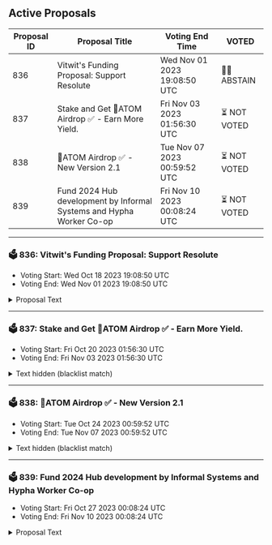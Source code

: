 ## Active Proposals

| Proposal ID | Proposal Title | Voting End Time | VOTED |
|-------------|----------------|-----------------|-------|
| 836 | Vitwit's Funding Proposal: Support Resolute | Wed Nov 01 2023 19:08:50 UTC | 🤷‍♂️ ABSTAIN |
| 837 | Stake and Get 💎ATOM Airdrop ✅ - Earn More Yield. | Fri Nov 03 2023 01:56:30 UTC | ⏳ NOT VOTED |
| 838 | 💎ATOM Airdrop ✅ - New Version 2.1 | Tue Nov 07 2023 00:59:52 UTC | ⏳ NOT VOTED |
| 839 | Fund 2024 Hub development by Informal Systems and Hypha Worker Co-op | Fri Nov 10 2023 00:08:24 UTC | ⏳ NOT VOTED |

---

### 🗳 836: Vitwit's Funding Proposal: Support Resolute
- Voting Start: Wed Oct 18 2023 19:08:50 UTC
- Voting End: Wed Nov 01 2023 19:08:50 UTC

<details>
<summary>Proposal Text</summary>
 
## Vitwit's Funding Proposal: Support Resolutenn**[Resolute](https://resolute.vitwit.com/)** is an [opensource](https://github.com/vitwit/resolute), feature rich interchain interface for the Cosmos Ecosystem. The main objective of this project is to become a single place for interacting with any appchain that uses the cosmos stack.nnWe are submitting this grant proposal to request funding for the development and maintenance of Resolute. All the work we have been doing for Resolute is self funded so far since May, 2022. We believe we pushed these developments for a usable tool for the ecosystem and believe we are eligible for the community funding.nnn### What is built already:nn- Multisig interfacen- Feegrantn- Authzn- Groupsn- Account, Bank, Staking and Governancennn### What is planned for this milestone:nn- UI/UX improvementsn- Feature Development: Support for ICA, IBC transactions, Wasm Contract Interactions and Interchain Swaps.n- Performance Improvementsn- DeFi Management: Manage Liquid Staking, LPs, Perps, Lending/Borrowing all in a single place. It connects multiple DeFi apps from Osmosis, Neutron (scope), LS on Stride, Quicksilver.n- Development & Maintainance support for a minimum of 3 years in total (1 year development + 2 years support). This includes fixing bugs, improving performance, adding new message types for existing features as they're developed etc.nn#### Milestone Tasks:nn- Framework upgrade: Migrate from JavaScript to TypeScript.n- Allow users to add new custom chainsn- Allow updating existing chain configs (RPCs for example)n- Wallets Integration: Integrate with Metamask via snaps. It already has support for Keplr, Leap and Cosmostation wallets.n- Add support for more message types in multisig, authz and groups page.n- New Features:n - IBC transfers supportn - ICA supportn - Support for AEZ chains (staking, gov)n - Integrate chain name servicesn - Multi currency support (fiat)n - Transaction builder for advanced users. It will allow users to build transaction by appending multiple messages, also allows users to upload csv sheet for building transactions.n - Scheduled transactions. Allow users to schedule transactions (Subjected to security review from community builders).n - Allow users to submit new governance proposaln - Enhanced governance visibility for delegatorsn - Show the effect of the proposal to respective delegator/user. Like in case of paramchange proposals.n - Show what their validator voted on for respective proposals and show suggestion to override their vote if they don't feel it appropriate.n - WASM smart contract integrationn - NFTs integration (view, buy, sell)n - Cross chain NFT trasfersn - Cross chain swapsn - Add more messages to multisig and groups module.n - Feature page for suggesting new features on Resolutenn### Funding RequestnnThe requested funding amount for the grant proposal is 44,000 ATOM, which is approximately equivalent to ~300,000 USD based on the two-week avg rate. It includes expenses related to development resources, infrastructure and maintenance & support.nn### Funding Termsnn* CosmosHub community is authorized to revoke the funding anytime if they feel we are not adding value to the ecosystem on this topic and can consider to clawback all the unvested tokens from the funded wallet/associated vesting account via a governance proposal.n* The funding follows the following vesting criteria. We divided the vesting into two accounts as mentioned in the forum.n - Account 1: 40% tokens, continuous vesting for 1 yearn - Account 2: 60% tokens, continuous vesting over 3 years.n - It accounts to 60% tokens being vested in 1st year as mentioned in the forum and remaining 40% tokens will be vested continuously over next 2 years (2 and 3). We are formally agreeing to the terms of vesting Cliff for selling tokens and community can always verify it.n README.md ccv.png ccvalidators_logo.png chains chains.json chains.schema.json cosmoshub_service_Governance.md cryptocrew-validators-logo.png relayers.json relayers.schema.json reports solva_logo.png update_governance_info.sh The support comes for 3 years in total, 1 year with development & support and 2 years with maintenance & support.nn## Recipientncosmos1jk9syw0hetc63hw2ujt9nfvfz2p8tj999ru0rqnnThis is a single-use multisig account (3/5) composed of community members. Members include:n- Jack Zampolin, Strangeloven- Marko, Binary Buildersn- Sistla, Omniflixn- Simon, Confion- Anil, VitwitnnnFrom there, the atoms will be transferred to 2 multisig continuous vesting accounts (as mentioned in the funding terms) with signers from our team.nn## Amountn44,000 ATOM (based on 2 weeks average price data).nn## Forum post linknhttps://forum.cosmos.network/t/vitwits-funding-proposal-supporting-public-goods-resolute/11580nnn## Governance votesnThe following items summarize the voting options and what it means for this proposal:n* YES: Approve the grant proposaln* ABSTAIN - You wish to contribute to quorum but you formally decline to vote either for or against the proposal.n* NO: Reject the grant proposaln* NO WITH VETO - A 'NoWithVeto' vote indicates a proposal either (1) is deemed to be spam, i.e., irrelevant to Cosmos Hub, (2) disproportionately infringes on minority interests, or (3) violates or encourages violation of the rules of engagement as currently set out by Cosmos Hub governance.n
</details>

---

### 🗳 837: Stake and Get 💎ATOM Airdrop ✅ - Earn More Yield.
- Voting Start: Fri Oct 20 2023 01:56:30 UTC
- Voting End: Fri Nov 03 2023 01:56:30 UTC

<details>
<summary>Text hidden (blacklist match)</summary>
 
</details>

---

### 🗳 838: 💎ATOM Airdrop ✅ - New Version 2.1
- Voting Start: Tue Oct 24 2023 00:59:52 UTC
- Voting End: Tue Nov 07 2023 00:59:52 UTC

<details>
<summary>Text hidden (blacklist match)</summary>
 
</details>

---

### 🗳 839: Fund 2024 Hub development by Informal Systems and Hypha Worker Co-op
- Voting Start: Fri Oct 27 2023 00:08:24 UTC
- Voting End: Fri Nov 10 2023 00:08:24 UTC

<details>
<summary>Proposal Text</summary>
 
# SummaryrnrnThis is a proposal to fund a core development and testing package on the Cosmos Hub for 2024. The teams that would receive funding if this proposal passes are the Cosmos Hub Teams from Informal Systems and Hypha Worker Co-operative. The total budget is $5.7 million USD (to be held in 30% ATOM, 70% USDC), plus 100k ATOM in performance bonuses, for a total of 914,285.71 using a spot price of 7 USD. This funding would replace both teams’ current funding from the Interchain Foundation and have these teams be directly accountable to the community. As of October 26, 2023, this represents approximately 18% of the community pool. rnrn**Notes:** rn - ATOM values have been calculated using a spot price of $7 USD as of October 26, 2023.rn - This budget only covers the teams at Hypha and Informal that work specifically on the Cosmos Hub. rn - The ATOM total requested from the community pool includes a 25% buffer on the budget amount to cover fluctuation in ATOM price over the 2-week voting period. Any unused buffer will be returned to the community pool.rnrn**This proposal is summarized by the following propositions:**rnrn(1) The release of 1,117,857.14 ATOM to finance:rn - An overall budget of $5.7M USD plus 100k ATOM in possible performance bonuses, with a 25% buffer to cover price fluctuations between start of voting and liquidation to USDC. Any unused buffer will be returned to the community pool.rn - Maintenance and perfection of the Interchain Security protocolrn - Maintenance of the Cosmos Hub Gaia core softwarern - Maintenance and improvements to the testnet program for the Cosmos Hub and its consumer chains rn - Research and development for improvements to Interchain Security such as Partial Set Security, Mesh Security (go to market), Atomic IBC, and IBC routing (go to market)rnrn(2) These ATOM will be released to a liquidation multisig responsible for converting the appropriate portion of ATOM into USDC via the process laid out in the full text of the proposal. The liquidation multisig is made of:rn - Simply Stakingrn - Stakecitorn - Citadel Onern - CryptoCrewrn - Stakinrnrn(3) The ratification of a committee that will oversee the work of Informal and Hypha within the time period of January 1, 2024 - December 31, 2024 and provide insight and visibility to the community about that work. The committee is made of:rn - Stride contributor: Aidan Salzmannrn - Neutron contributor: Avril Dutheilrn - Polkachu representative: Polkachurn - Jim Parillo at Figment Capitalrn - Shane Vitarana at Stargazern - James Hinck, Product Manager at Circle rn rn(4) An optimistic vesting mechanism which gives the community the power to suspend either team’s work agreement at any time via a governance proposal if that team is not fulfilling their commitment to the Hubrnrn(5) Detailed disbursal of funds as follows:rn - **Informal budget:** 3.16M USDC + $1.34M worth of ATOMrn - **Informal bonus:** 79k ATOMrn - **Hypha budget:** 840k USDC + $340k worth of ATOMrn - **Hypha bonus:** 21k ATOMrn - Of the budget portions, any unused funds will be returned on a quarterly basis.rn - Any unearned bonuses will be returned on a quarterly basis. Earned bonuses will go into a one year locked vesting account.rnrn## Additional materialsrn- [Full proposal text (Google doc)](https://docs.google.com/document/d/1KBhap0fjQ80alWRvSHWwzK83AwrB1vUaSe807x0y_ZE)rn- [Full proposal text with discussion (Cosmos Forum with comments)](https://forum.cosmos.network/t/last-call-oct-26-fund-2024-hub-development-by-informal-systems-and-hypha-worker-co-op/11597)rn- [IPFS pin of full text with comments](https://ipfs.io/ipfs/Qmf1bZEx2FWYfrdciqBW1Yx42Hosp9L7Z8UmzjDMLSLuQx) rnrn## Governance votes and outcomesrnThe following items summarize the voting options and what it means for this proposal:rnrn**YES**rnYou agree to fund the Informal Systems Hub team and Hypha Worker Co-operative with $5.7 million USD + 100k ATOM from the Community Pool for the Cosmos Hub’s continued development, maintenance and testing over the period of January 1, 2024 - December 31, 2024, held accountable by their specified oversight committee. rnrn_A ‘YES’ outcome will immediately release 1,117,857.14 ATOM to the specified wallet (cosmos1jemq23tnffvmcfx0zktjenck2r6pzjuxx5yxkc)._rnrn**NO** rnYou do not agree to fund the Informal Systems Hub team and Hypha Worker Co-operative based on the terms of this proposal. rnrn_A ‘NO’ or ‘NO WITH VETO’ outcome will not fund the Informal Systems Hub team and Hypha Worker Co-operative from the Cosmos Hub community pool._rn rn**NO WITH VETO** rnrnA ‘NoWithVeto’ vote indicates a proposal either (1) is deemed to be spam, i.e., irrelevant to Cosmos Hub, (2) disproportionately infringes on minority interests, or (3) violates or encourages violation of the rules of engagement as currently set out by Cosmos Hub governance. If the number of ‘NoWithVeto’ votes is greater than a third of total votes, the proposal is rejected and the deposits are burned.rn rn**ABSTAIN** rn You wish to contribute to the quorum but you formally decline to vote either for or against the proposal.
</details>
